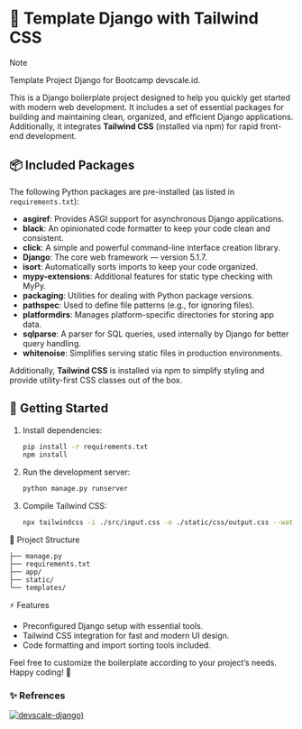 # 🍃 Template Django with Tailwind CSS

> [!NOTE]
> Template Project Django for Bootcamp devscale.id.

This is a Django boilerplate project designed to help you quickly get started with modern web development. It includes a set of essential packages for building and maintaining clean, organized, and efficient Django applications. Additionally, it integrates **Tailwind CSS** (installed via npm) for rapid front-end development.

## 📦 Included Packages

The following Python packages are pre-installed (as listed in `requirements.txt`):

- **asgiref**: Provides ASGI support for asynchronous Django applications.
- **black**: An opinionated code formatter to keep your code clean and consistent.
- **click**: A simple and powerful command-line interface creation library.
- **Django**: The core web framework — version 5.1.7.
- **isort**: Automatically sorts imports to keep your code organized.
- **mypy-extensions**: Additional features for static type checking with MyPy.
- **packaging**: Utilities for dealing with Python package versions.
- **pathspec**: Used to define file patterns (e.g., for ignoring files).
- **platformdirs**: Manages platform-specific directories for storing app data.
- **sqlparse**: A parser for SQL queries, used internally by Django for better query handling.
- **whitenoise**: Simplifies serving static files in production environments.

Additionally, **Tailwind CSS** is installed via npm to simplify styling and provide utility-first CSS classes out of the box.

## 🚀 Getting Started

1. Install dependencies:  
    ```bash
    pip install -r requirements.txt
    npm install 
    ```

2. Run the development server:
    ```bash
    python manage.py runserver
    ```

3. Compile Tailwind CSS:
    ```bash
    npx tailwindcss -i ./src/input.css -o ./static/css/output.css --watch
    ```

🌱 Project Structure

```
├── manage.py
├── requirements.txt
├── app/
├── static/
└── templates/
```

⚡ Features 
- Preconfigured Django setup with essential tools. 
- Tailwind CSS integration for fast and modern UI design. 
- Code formatting and import sorting tools included.

Feel free to customize the boilerplate according to your project’s needs. Happy coding! 🚀

### ✨ Refrences

[![devscale-django)](https://github-readme-stats.vercel.app/api/pin?username=mfathulqorib&repo=django-template&title_color=fff&icon_color=fff&text_color=fff&bg_color=6f854a)](https://github.com/mfathulqorib/django-template)